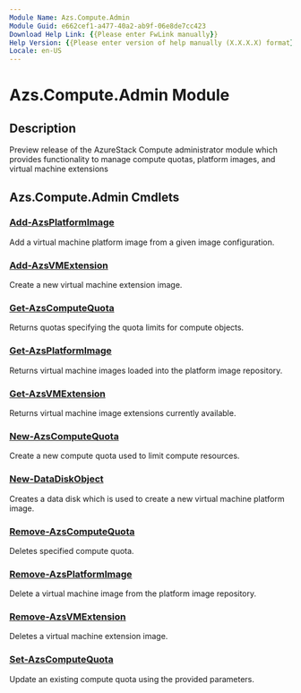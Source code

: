 ```yaml
---
Module Name: Azs.Compute.Admin
Module Guid: e662cef1-a477-40a2-ab9f-06e8de7cc423
Download Help Link: {{Please enter FwLink manually}}
Help Version: {{Please enter version of help manually (X.X.X.X) format}}
Locale: en-US
---
```


# Azs.Compute.Admin Module
## Description
Preview release of the AzureStack Compute administrator module which provides functionality to manage compute quotas, platform images, and virtual machine extensions

## Azs.Compute.Admin Cmdlets
### [Add-AzsPlatformImage](Add-AzsPlatformImage.md)
Add a virtual machine platform image from a given image configuration.

### [Add-AzsVMExtension](Add-AzsVMExtension.md)
Create a new virtual machine extension image.

### [Get-AzsComputeQuota](Get-AzsComputeQuota.md)
Returns quotas specifying the quota limits for compute objects.

### [Get-AzsPlatformImage](Get-AzsPlatformImage.md)
Returns virtual machine images loaded into the platform image repository.

### [Get-AzsVMExtension](Get-AzsVMExtension.md)
Returns virtual machine image extensions currently available.

### [New-AzsComputeQuota](New-AzsComputeQuota.md)
Create a new compute quota used to limit compute resources.

### [New-DataDiskObject](New-DataDiskObject.md)
Creates a data disk which is used to create a new virtual machine platform image.

### [Remove-AzsComputeQuota](Remove-AzsComputeQuota.md)
Deletes specified compute quota.

### [Remove-AzsPlatformImage](Remove-AzsPlatformImage.md)
Delete a virtual machine image from the platform image repository.

### [Remove-AzsVMExtension](Remove-AzsVMExtension.md)
Deletes a virtual machine extension image.

### [Set-AzsComputeQuota](Set-AzsComputeQuota.md)
Update an existing compute quota using the provided parameters.

